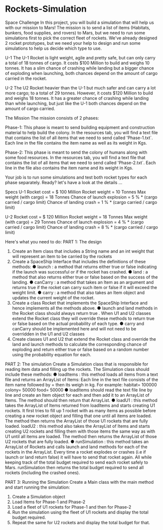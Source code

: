 # Rockets-Simulation

Space Challenge
In this project, you will build a simulation that will help us with our mission to Mars!
The mission is to send a list of items (Habitats, bunkers, food supplies, and rovers) to
Mars, but we need to run some simulations first to pick the correct fleet of rockets.
We've already designed 2 rocket prototypes, but we need your help to design and run
some simulations to help us decide which type to use.

U-1
The U-1 Rocket is light weight, agile and pretty safe, but can only carry a total of 18
tonnes of cargo. It costs $100 Million to build and weighs 10 tonnes. It has a slim
chance of crashing while landing but a bigger chance of exploding when launching, both
chances depend on the amount of cargo carried in the rocket.

U-2
The U2 Rocket heavier than the U-1 but much safer and can carry a lot more cargo; to a
total of 29 tonnes. However, it costs $120 Million to build and weighs 18 tonnes. It has a
greater chance of crashing while landing than while launching, but just like the U-1 both
chances depend on the amount of cargo carried.

The Mission
The mission consists of 2 phases:

Phase-1:
This phase is meant to send building equipment and construction material to help build
the colony. In the resources tab, you will find a text file that contains the list of all items
that we need to send called 'Phase-1.txt`. Each line in the file contains the item name as
well as its weight in Kgs.

Phase-2:
This phase is meant to send the colony of humans along with some food resources. In
the resources tab, you will find a text file that contains the list of all items that we need
to send called 'Phase-2.txt`. Each line in the file also contains the item name and its
weight in Kgs.

Your job is to run some simulations and test both rocket types for each phase
separately.
Ready? let's have a look at the details ...

Specs
U-1
Rocket cost = $ 100 Million
Rocket weight = 10 Tonnes
Max weight (with cargo) = 18 Tonnes
Chance of launch explosion = 5 % * (cargo carried / cargo limit)
Chance of landing crash = 1 % * (cargo carried / cargo limit)

U-2
Rocket cost = $ 120 Million
Rocket weight = 18 Tonnes
Max weight (with cargo) = 29 Tonnes
Chance of launch explosion = 4 % * (cargo carried / cargo limit)
Chance of landing crash = 8 % * (cargo carried / cargo limit)

Here's what you need to do:
PART 1: The design
1. Create an Item class that includes a String name and an int weight that will
represent an item to be carried by the rockets
2. Create a SpaceShip Interface that includes the definitions of these methods:
● launch : a method that returns either true or false indicating if the
launch was successful or if the rocket has crashed.
● land : a method that also returns either true or false based on the
success of the landing.
● canCarry : a method that takes an Item as an argument and returns
true if the rocket can carry such item or false if it will exceed the weight
limit.
● carry : a method that also takes an Item object and updates the current
weight of the rocket.
3. Create a class Rocket that implements the SpaceShip Interface and hence
implements all the methods above.
● launch and land methods in the Rocket class should always return
true . When U1 and U2 classes extend the Rocket class they will override
these methods to return true or false based on the actual probability of
each type.
● carry and canCarry should be implemented here and will not need to
be overridden in the U1 and U2 classes
4. Create classes U1 and U2 that extend the Rocket class and override the land
and launch methods to calculate the corresponding chance of exploding and
return either true or false based on a random number using the probability
equation for each.

PART 2: The simulation
Create a Simulation class that is responsible for reading item data and filling up the
rockets. The Simulation class should include these methods:
● loadItems : this method loads all items from a text file and returns an ArrayList
of Items:
Each line in the text file consists of the item name followed by = then its weigh in
kg. For example:
habitat= 100000
colony= 50000
food= 50000
● loadItems should read the text file line by line and create an Item object for
each and then add it to an ArrayList of Items. The method should then return that
ArrayList.
● loadU1 : this method takes the ArrayList of Items returned from loadItems and
starts creating U1 rockets. It first tries to fill up 1 rocket with as many items as
possible before creating a new rocket object and filling that one until all items are
loaded. The method then returns the ArrayList of those U1 rockets that are fully
loaded.
loadU2 : this method also takes the ArrayList of Items and starts creating U2
rockets and filling them with those items the same way as with U1 until all items
are loaded. The method then returns the ArrayList of those U2 rockets that are
fully loaded.
● runSimulation : this method takes an ArrayList of Rockets and calls launch
and land methods for each of the rockets in the ArrayList. Every time a rocket
explodes or crashes (i.e if launch or land return false) it will have to send that
rocket again. All while keeping track of the total budget required to send each
rocket safely to Mars. runSimulation then returns the total budget required to
send all rockets (including the crashed ones).

PART 3: Running the Simulation
Create a Main class with the main method and start running the simulation:
1. Create a Simulation object
2. Load Items for Phase-1 and Phase-2
3. Load a fleet of U1 rockets for Phase-1 and then for Phase-2
4. Run the simulation using the fleet of U1 rockets and display the total budget
required.
5. Repeat the same for U2 rockets and display the total budget for that.
